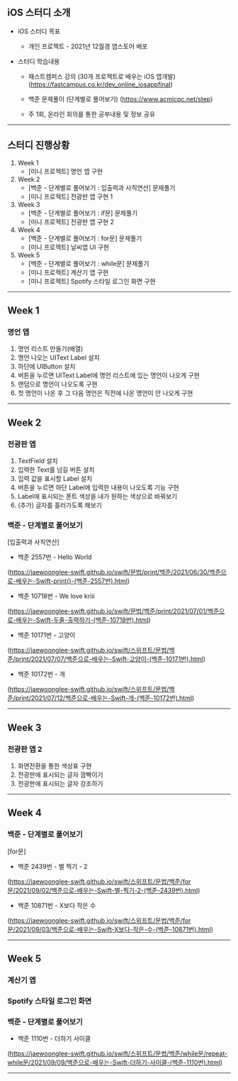 ## iOS 스터디 소개

- iOS 스터디 목표

  - 개인 프로젝트 - 2021년 12월경 앱스토어 배포

- 스터디 학습내용

  - 패스트캠퍼스 강의 (30개 프로젝트로 배우는 iOS 앱개발)
    (https://fastcampus.co.kr/dev_online_iosappfinal)

  - 백준 문제풀이 (단계별로 풀어보기)
    (https://www.acmicpc.net/step)
  - 주 1회, 온라인 회의를 통한 공부내용 및 정보 공유

------------------





## 스터디 진행상황

1. Week 1
   - [미니 프로젝트] 명언 앱 구현
2. Week 2
   - [백준 - 단계별로 풀어보기 : 입출력과 사칙연산] 문제풀기
   - [미니 프로젝트] 전광판 앱  구현 1
3. Week 3
   - [백준 - 단계별로 풀어보기 : if문] 문제풀기
   - [미니 프로젝트] 전광판 앱 구현 2
4. Week 4
   - [백준 - 단계별로 풀어보기 : for문] 문제풀기
   - [미니 프로젝트] 날씨앱 UI 구현
5. Week 5
   - [백준 - 단계별로 풀어보기 : while문] 문제풀기
   - [미니 프로젝트] 계산기 앱 구현
   - [미니 프로젝트] Spotify 스타일 로그인 화면 구현

-------------------------





## Week 1

### 명언 앱

1. 명언 리스트 만들기(배열)
2. 명언 나오는 UIText Label 설치
3. 하단에 UIButton 설치
4. 버튼을 누르면 UIText Label에 명언 리스트에 있는 명언이 나오게 구현
5. 랜덤으로 명언이 나오도록 구현
6. 첫 명언이 나온 후 그 다음 명언은 직전에 나온 명언이 안 나오게 구현

---





## Week 2

### 전광판 앱

1. TextField 설치
2. 입력한 Text를 넘길 버튼 설치
3. 입력 값을 표시할 Label 설치
4. 버튼을 누르면 하단 Label에 입력한 내용이 나오도록 기능 구현
5. Label에 표시되는 폰트 색상을 내가 원하는 색상으로 바꿔보기
6. (추가) 글자를 흘러가도록 해보기



### 백준 - 단계별로 풀어보기

[입출력과 사칙연산]

- 백준 2557번 - Hello World

(https://jaewoonglee-swift.github.io/swift/문법/print/백준/2021/06/30/백준으로-배우는-Swift-print()-(백준-2557번).html)

- 백준 10718번 - We love kriii

(https://jaewoonglee-swift.github.io/swift/문법/백준/print/2021/07/01/백준으로-배우는-Swift-두줄-출력하기-(백준-10718번).html)

- 백준 10171번 - 고양이

(https://jaewoonglee-swift.github.io/swift/스위프트/문법/백준/print/2021/07/07/백준으로-배우는-Swift-고양이-(백준-10171번).html)

- 백준 10172번 - 개

(https://jaewoonglee-swift.github.io/swift/스위프트/문법/백준/print/2021/07/12/백준으로-배우는-Swift-개-(백준-10172번).html)

---





## Week 3

### 전광판 앱 2

1. 화면전환을 통한 색상표 구현
2. 전광판에 표시되는 글자 깜빡이기
3. 전광판에 표시되는 글자 강조하기

---





## Week 4

### 백준 - 단계별로 풀어보기

[for문]

- 백준 2439번 - 별 찍기 - 2

(https://jaewoonglee-swift.github.io/swift/스위프트/문법/백준/for문/2021/09/02/백준으로-배우는-Swift-별-찍기-2-(백준-2439번).html)

- 백준 10871번 - X보다 작은 수

(https://jaewoonglee-swift.github.io/swift/스위프트/문법/백준/for문/2021/09/03/백준으로-배우는-Swift-X보다-작은-수-(백준-10871번).html)

---





## Week 5

### 계산기 앱



### Spotify 스타일 로그인 화면



### 백준 - 단계별로 풀어보기

- 백준 1110번 - 더하기 사이클

(https://jaewoonglee-swift.github.io/swift/스위프트/문법/백준/while문/repeat-while문/2021/09/09/백준으로-배우는-Swift-더하기-사이클-(백준-1110번).html)

---

